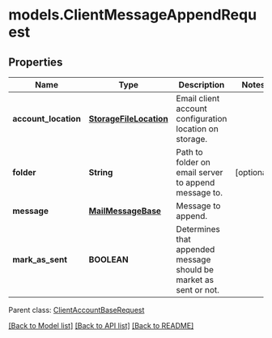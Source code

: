 # models.ClientMessageAppendRequest
## Properties
Name | Type | Description | Notes
------------ | ------------- | ------------- | -------------
**account_location** | [**StorageFileLocation**](StorageFileLocation.md) | Email client account configuration location on storage.              | 
**folder** | **String** | Path to folder on email server to append message to.              | [optional] 
**message** | [**MailMessageBase**](MailMessageBase.md) | Message to append.              | 
**mark_as_sent** | **BOOLEAN** | Determines that appended message should be market as sent or not.              | 

 Parent class: [ClientAccountBaseRequest](ClientAccountBaseRequest.md)

[[Back to Model list]](README.md#documentation-for-models) [[Back to API list]](README.md#documentation-for-api-endpoints) [[Back to README]](README.md)


